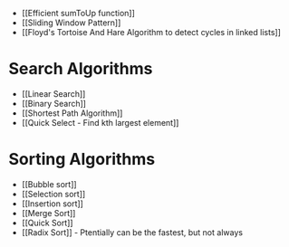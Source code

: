 - [[Efficient sumToUp function]]
- [[Sliding Window Pattern]]
- [[Floyd's Tortoise And Hare Algorithm to detect cycles in linked lists]]

# Search Algorithms
- [[Linear Search]]
- [[Binary Search]]
- [[Shortest Path Algorithm]]
- [[Quick Select - Find kth largest element]]


# Sorting Algorithms
- [[Bubble sort]] 
- [[Selection sort]]
- [[Insertion sort]]
- [[Merge Sort]]
- [[Quick Sort]]
- [[Radix Sort]] - Ptentially can be the fastest, but not always
